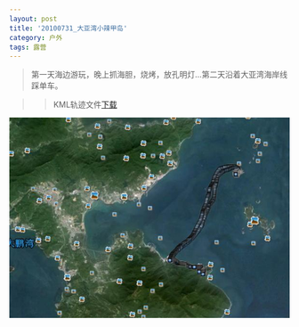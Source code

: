 ```yaml
---
layout: post
title: '20100731_大亚湾小辣甲岛'
category: 户外
tags: 露营
---
```


>第一天海边游玩，晚上抓海胆，烧烤，放孔明灯...第二天沿着大亚湾海岸线踩单车。

>>KML轨迹文件[下载](/assets/download/20100731_大亚湾小辣甲岛.zip)

![轨迹图](/assets/images/2010-2011/20100731_大亚湾小辣甲岛_放牧心灵.JPG)
